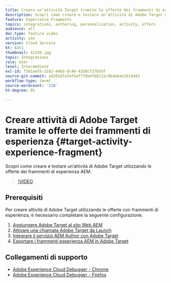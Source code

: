 ```yaml
---
title: Creare un’attività Target tramite le offerte dei frammenti di esperienza
description: Scopri come creare e testare un’attività di Adobe Target utilizzando le offerte dei frammenti di esperienza AEM.
feature: Experience Fragments
topics: integrations, authoring, personalization, activity, offers
audience: all
doc-type: feature video
activity: use
version: Cloud Service
kt: 6351
thumbnail: 41246.jpg
topic: Integrations
role: User
level: Intermediate
exl-id: f581a4fb-1182-44bb-8c46-4250cf37b55f
source-git-commit: ad203d7a34f5eff7de4768131c9b4ebae261da93
workflow-type: tm+mt
source-wordcount: '118'
ht-degree: 0%

---
```


# Creare attività di Adobe Target tramite le offerte dei frammenti di esperienza {#target-activity-experience-fragment}

Scopri come creare e testare un’attività di Adobe Target utilizzando le offerte dei frammenti di esperienza AEM.

>[!VIDEO](https://video.tv.adobe.com/v/41246?quality=12&learn=on)

## Prerequisiti

Per creare attività di Adobe Target utilizzando le offerte con frammenti di esperienza, è necessario completare la seguente configurazione:

1. [Aggiungere Adobe Target al sito Web AEM](./add-target-launch-extension.md)
1. [Attivare una chiamata Adobe Target da Launch](./load-and-fire-target.md)
1. [Integrare il servizio AEM Author con Adobe Target](./setup-aem-target-cloud-service.md)
1. [Esportare i frammenti esperienza AEM in Adobe Target](./export-experience-fragment-target.md)

## Collegamenti di supporto

* [Adobe Experience Cloud Debugger - Chrome](https://chrome.google.com/webstore/detail/adobe-experience-cloud-de/ocdmogmohccmeicdhlhhgepeaijenapj)
* [Adobe Experience Cloud Debugger - Firefox](https://addons.mozilla.org/en-US/firefox/addon/adobe-experience-platform-dbg/)
